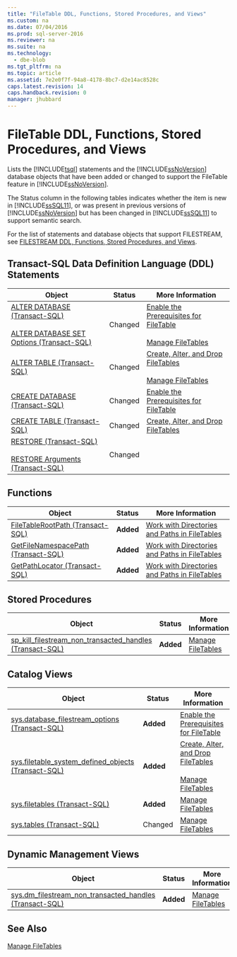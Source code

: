 ```yaml
---
title: "FileTable DDL, Functions, Stored Procedures, and Views"
ms.custom: na
ms.date: 07/04/2016
ms.prod: sql-server-2016
ms.reviewer: na
ms.suite: na
ms.technology: 
  - dbe-blob
ms.tgt_pltfrm: na
ms.topic: article
ms.assetid: 7e2e0f7f-94a8-4178-8bc7-d2e14ac8528c
caps.latest.revision: 14
caps.handback.revision: 0
manager: jhubbard
---
```

# FileTable DDL, Functions, Stored Procedures, and Views
Lists the [!INCLUDE[tsql](../../Topics/TopicNameContainA/tokens/tsql_md.md)] statements and the [!INCLUDE[ssNoVersion](../../Topics/TopicNameContainA/tokens/ssNoVersion_md.md)] database objects that have been added or changed to support the FileTable feature in [!INCLUDE[ssNoVersion](../../Topics/TopicNameContainA/tokens/ssNoVersion_md.md)].  
  
 The Status column in the following tables indicates whether the item is new in [!INCLUDE[ssSQL11](../../Topics/TopicNameContainA/tokens/ssSQL11_md.md)], or was present in previous versions of [!INCLUDE[ssNoVersion](../../Topics/TopicNameContainA/tokens/ssNoVersion_md.md)] but has been changed in [!INCLUDE[ssSQL11](../../Topics/TopicNameContainA/tokens/ssSQL11_md.md)] to support semantic search.  
  
 For the list of statements and database objects that support FILESTREAM, see [FILESTREAM DDL, Functions, Stored Procedures, and Views](../../Topics/TopicNameNotContainA/FILESTREAM-DDL--Functions--Stored-Procedures--and-Views.md).  
  
##  <a name="ddl"></a> Transact-SQL Data Definition Language (DDL) Statements  
  
|Object|Status|More Information|  
|------------|------------|----------------------|  
|[ALTER DATABASE (Transact-SQL)](assetId:///15f8affd-8f39-4021-b092-0379fc6983da)<br /><br /> [ALTER DATABASE SET Options (Transact-SQL)](assetId:///f76fbd84-df59-4404-806b-8ecb4497c9cc)|Changed|[Enable the Prerequisites for FileTable](../../Topics/TopicNameNotContainA/Enable-the-Prerequisites-for-FileTable.md)<br /><br /> [Manage FileTables](../../Topics/TopicNameNotContainA/Manage-FileTables.md)|  
|[ALTER TABLE (Transact-SQL)](assetId:///f1745145-182d-4301-a334-18f799d361d1)|Changed|[Create, Alter, and Drop FileTables](../../Topics/TopicNameNotContainA/Create--Alter--and-Drop-FileTables.md)<br /><br /> [Manage FileTables](../../Topics/TopicNameNotContainA/Manage-FileTables.md)|  
|[CREATE DATABASE (Transact-SQL)](assetId:///29ddac46-7a0f-4151-bd94-75c1908c89f8)|Changed|[Enable the Prerequisites for FileTable](../../Topics/TopicNameNotContainA/Enable-the-Prerequisites-for-FileTable.md)|  
|[CREATE TABLE (Transact-SQL)](assetId:///1e068443-b9ea-486a-804f-ce7b6e048e8b)|Changed|[Create, Alter, and Drop FileTables](../../Topics/TopicNameNotContainA/Create--Alter--and-Drop-FileTables.md)|  
|[RESTORE (Transact-SQL)](assetId:///877ecd57-3f2e-4237-890a-08f16e944ef1)<br /><br /> [RESTORE Arguments (Transact-SQL)](assetId:///4bfe5734-3003-4165-afd4-b1131ea26e2b)|Changed||  
  
##  <a name="func"></a> Functions  
  
|Object|Status|More Information|  
|------------|------------|----------------------|  
|[FileTableRootPath (Transact-SQL)](assetId:///0cba908a-c85c-4b09-b16a-df1cb333c629)|**Added**|[Work with Directories and Paths in FileTables](../../Topics/TopicNameNotContainA/Work-with-Directories-and-Paths-in-FileTables.md)|  
|[GetFileNamespacePath (Transact-SQL)](assetId:///b393ecef-baa8-4d05-a268-b2f309fce89a)|**Added**|[Work with Directories and Paths in FileTables](../../Topics/TopicNameNotContainA/Work-with-Directories-and-Paths-in-FileTables.md)|  
|[GetPathLocator (Transact-SQL)](assetId:///78b7e220-445b-4fdf-811b-7253f4f2b058)|**Added**|[Work with Directories and Paths in FileTables](../../Topics/TopicNameNotContainA/Work-with-Directories-and-Paths-in-FileTables.md)|  
  
##  <a name="sproc"></a> Stored Procedures  
  
|Object|Status|More Information|  
|------------|------------|----------------------|  
|[sp_kill_filestream_non_transacted_handles (Transact-SQL)](assetId:///7188353e-ab29-49a0-8f25-7fb8ab122589)|**Added**|[Manage FileTables](../../Topics/TopicNameNotContainA/Manage-FileTables.md)|  
  
##  <a name="cv"></a> Catalog Views  
  
|Object|Status|More Information|  
|------------|------------|----------------------|  
|[sys.database_filestream_options (Transact-SQL)](assetId:///3383c607-0bbc-456a-ab37-7230f4cbf0e9)|**Added**|[Enable the Prerequisites for FileTable](../../Topics/TopicNameNotContainA/Enable-the-Prerequisites-for-FileTable.md)|  
|[sys.filetable_system_defined_objects (Transact-SQL)](assetId:///62022e6b-46f6-495f-b14b-53f41e040361)|**Added**|[Create, Alter, and Drop FileTables](../../Topics/TopicNameNotContainA/Create--Alter--and-Drop-FileTables.md)<br /><br /> [Manage FileTables](../../Topics/TopicNameNotContainA/Manage-FileTables.md)|  
|[sys.filetables (Transact-SQL)](assetId:///a740be59-cd52-4707-9ad2-5203669a63ac)|**Added**|[Manage FileTables](../../Topics/TopicNameNotContainA/Manage-FileTables.md)|  
|[sys.tables (Transact-SQL)](assetId:///8c42eba1-c19f-4045-ac82-b97a5e994090)|Changed|[Manage FileTables](../../Topics/TopicNameNotContainA/Manage-FileTables.md)|  
  
##  <a name="dmv"></a> Dynamic Management Views  
  
|Object|Status|More Information|  
|------------|------------|----------------------|  
|[sys.dm_filestream_non_transacted_handles (Transact-SQL)](assetId:///507ec125-67dc-450a-9081-94cde5444a92)|**Added**|[Manage FileTables](../../Topics/TopicNameNotContainA/Manage-FileTables.md)|  
  
## See Also  
 [Manage FileTables](../../Topics/TopicNameNotContainA/Manage-FileTables.md)